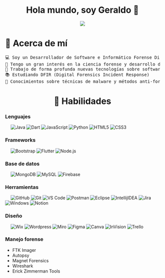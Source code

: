<div align="center">
  <h1 align="center">
    Hola mundo, soy Geraldo 👋
  </h1>
</div>

<div align="center">
  <img src="https://camo.githubusercontent.com/5ac1a700d41a1c1fbd8ec4ee168a0be6566130d9e19b61a4c6c42f807761918c/68747470733a2f2f6d656469612e67697068792e636f6d2f6d656469612f436d72314f4d4a32464e3042322f67697068792e676966">
</div>

<h1 align="left">🚀 Acerca de mí</h1>
<pre>
💻 Soy un Desarrollador de Software e Informático Forense Digital Autodidacta
🌟 Tengo un gran interés en la ciencia forense y desarrollo de aplicaciones web
👯 Trabajo de forma profunda nuevas tecnologías sobre software y hardware
📚 Estudiando DFIR (Digital Forensics Incident Response)
👾 Conocimientos sobre técnicas de malware y métodos anti-forenses
</pre>

<h1 align="center">🧠 Habilidades</h1>

### Lenguajes
&emsp;
![Java](https://img.shields.io/badge/Java-000?style=for-the-badge&logo=openjdk&logoColor=red)
![Dart](https://img.shields.io/badge/Dart-000?style=for-the-badge&logo=dart&logoColor=blue)
![JavaScript](https://img.shields.io/badge/JavaScript%20-000.svg?style=for-the-badge&logo=javascript&logoColor=yellow)
![Python](https://img.shields.io/badge/python-000?style=for-the-badge&logo=python&logoColor=ffdd54)
![HTML5](https://img.shields.io/badge/HTML%20-000.svg?style=for-the-badge&logo=html5&logoColor=orange)
![CSS3](https://img.shields.io/badge/CSS%20-000.svg?style=for-the-badge&logo=css3&logoColor=blue)

### Frameworks
&emsp;
![Bootstrap](https://img.shields.io/badge/Bootstrap-000?style=for-the-badge&logo=bootstrap&logoColor=purple)
![Flutter](https://img.shields.io/badge/Flutter-000?style=for-the-badge&logo=flutter&logoColor=34F3F9)
![Node.js](https://img.shields.io/badge/Node.js-000?style=for-the-badge&logo=node.js&logoColor=green)

### Base de datos
&emsp;
![MongoDB](https://img.shields.io/badge/MongoDB-000?style=for-the-badge&logo=mongodb&logoColor=3CDF6B )
![MySQL](https://img.shields.io/badge/MySQL-000?style=for-the-badge&logo=mysql&logoColor=005C84)
![Firebase](https://img.shields.io/badge/Firebase-000?style=for-the-badge&logo=firebase&logoColor=yellow)

### Herramientas
&emsp;
![GitHub](https://img.shields.io/badge/GitHub-100000?style=for-the-badge&logo=github&logoColor=white)
![Git](https://img.shields.io/badge/GIT-000?style=for-the-badge&logo=git&logoColor=orange)
![VS Code](https://img.shields.io/badge/VS_Code-000?style=for-the-badge&logo=visual%20studio%20code&logoColor=blue)
![Postman](https://img.shields.io/badge/-Postman-000?style=for-the-badge&logo=Postman&logoColor=orange)
![Eclipse](https://img.shields.io/badge/Eclipse-000?style=for-the-badge&logo=eclipse&logoColor=2C2255)
![IntellijIDEA](https://img.shields.io/badge/IntelliJ_IDEA-000000.svg?style=for-the-badge&logo=intellij-idea&logoColor=white)
![Jira](https://img.shields.io/badge/-Jira-000?style=for-the-badge&logo=Jira&logoColor=blue)
![Windows](https://img.shields.io/badge/Windows-000?style=for-the-badge&logo=windows&logoColor=45D8DD)
![Notion](https://img.shields.io/badge/Notion-000000?style=for-the-badge&logo=notion&logoColor=white)

### Diseño
&emsp;
![Wix](https://img.shields.io/badge/Wix-000?style=for-the-badge&logo=wix&logoColor=white)
![Wordpress](https://img.shields.io/badge/Wordpress-000?style=for-the-badge&logo=wordpress&logoColor=white)
![Miro](https://img.shields.io/badge/Miro-000?style=for-the-badge&logo=Miro&logoColor=yellow)
![Figma](https://img.shields.io/badge/Figma-000?style=for-the-badge&logo=figma&logoColor=purple)
![Canva](https://img.shields.io/badge/Canva-000.svg?&style=for-the-badge&logo=Canva&logoColor=2BB1B5)
![InVision](https://img.shields.io/badge/InVision-000?style=for-the-badge&logo=InVision&logoColor=pink)
![Trello](https://img.shields.io/badge/Trello-000?style=for-the-badge&logo=trello&logoColor=blue)

### Manejo forense

- FTK Imager
- Autopsy
- Magnet Forensics
- Wireshark
- Erick Zimmerman Tools

